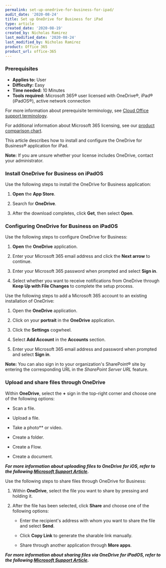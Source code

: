 ```yaml
---
permalink: set-up-onedrive-for-business-for-ipad/
audit_date: '2020-08-24'
title: Set up OneDrive for Business for iPad
type: article
created_date: '2020-08-19'
created_by: Nicholas Ramirez
last_modified_date: '2020-08-24'
last_modified_by: Nicholas Ramirez
product: Office 365
product_url: office-365
---
```


### Prerequisites

- **Applies to:** User
- **Difficulty:** Easy
- **Time needed:** 10 Minutes
- **Tools required:** Microsoft 365&reg; user licensed with OneDrive&reg;, iPad&reg; (iPadOS&reg;), active network connection

For more information about prerequisite terminology, see [Cloud Office support terminology](/support/how-to/cloud-office-support-terminology).

For additional information about Microsoft 365 licensing, see our [product comparison chart](https://www.rackspace.com/sites/default/files/2020-06/Rackspace-Data-Sheet-Microsoft-365-Plans-and-Pricing-Sheet-CLO-TSK-1487.pdf).

This article describes how to install and configure the OneDrive for Business&reg; application for iPad.

**Note:** If you are unsure whether your license includes OneDrive, contact your administrator.

### Install OneDrive for Business on iPadOS

Use the following steps to install the OneDrive for Business application:

1. **Open** the **App Store**.

2. Search for **OneDrive**.

3. After the download completes, click **Get**, then select **Open**.

### Configuring OneDrive for Business on iPadOS

Use the following steps to configure OneDrive for Business:

1. **Open** the **OneDrive** application.

2. Enter your Microsoft 365 email address and click the **Next arrow** to continue.

3. Enter your Microsoft 365 password when prompted and select **Sign in**.

4. Select whether you want to receive notifications from OneDrive through **Keep Up with File Changes** to complete the setup process.

Use the following steps to add a Microsoft 365 account to an existing installation of OneDrive:

1. Open the **OneDrive** application.

2. Click on your **portrait** in the **OneDrive** application.

3. Click the **Settings** cogwheel.

4. Select **Add Account** in the **Accounts** section.

5. Enter your Microsoft 365 email address and password when prompted and select **Sign in**.

**Note:** You can also sign in to your organization's SharePoint&reg; site by entering the corresponding URL
in the *SharePoint Server URL* feature.


### Upload and share files through OneDrive

Within **OneDrive**, select the **+** sign in the top-right corner and choose one of the following options:

- Scan a file.

- Upload a file.

- Take a photo** or video.

- Create a folder.

- Create a Flow.

- Create a document.


***For more information about uploading files to OneDrive for iOS, refer to the following [Microsoft Support Article](https://support.microsoft.com/en-us/office/manually-upload-files-or-photos-to-onedrive-in-ios-fddb9917-2379-45ba-85e3-9e4ec46821dc).***


Use the following steps to share files through OneDrive for Business:

1. Within **OneDrive**, select the file you want to share by pressing and holding it.

2. After the file has been selected, click **Share** and choose one of the following options:

     - Enter the recipient's address with whom you want to share the file and select **Send**.

     - Click **Copy Link** to generate the sharable link manually.

     - Share through another application through **More apps**.


***For more information about sharing files via OneDrive for iPadOS, refer to the following [Microsoft Support Article](https://support.microsoft.com/en-us/office/share-files-in-onedrive-for-ios-0c0d26da-0e83-4ea0-981b-9802c8cc1bf3#OS_Type=OneDrive_-_Business).***
